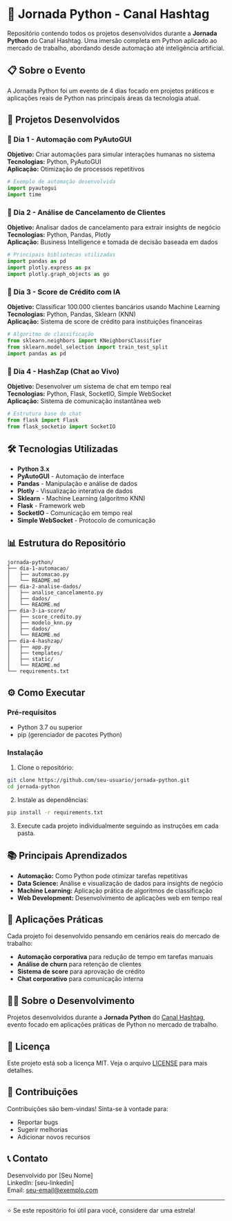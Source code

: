 # 🐍 Jornada Python - Canal Hashtag

Repositório contendo todos os projetos desenvolvidos durante a **Jornada Python** do Canal Hashtag. Uma imersão completa em Python aplicado ao mercado de trabalho, abordando desde automação até inteligência artificial.

## 📋 Sobre o Evento

A Jornada Python foi um evento de 4 dias focado em projetos práticos e aplicações reais de Python nas principais áreas da tecnologia atual.

## 🚀 Projetos Desenvolvidos

### 📁 Dia 1 - Automação com PyAutoGUI
**Objetivo:** Criar automações para simular interações humanas no sistema  
**Tecnologias:** Python, PyAutoGUI  
**Aplicação:** Otimização de processos repetitivos  

```python
# Exemplo de automação desenvolvida
import pyautogui
import time
```

### 📁 Dia 2 - Análise de Cancelamento de Clientes
**Objetivo:** Analisar dados de cancelamento para extrair insights de negócio  
**Tecnologias:** Python, Pandas, Plotly  
**Aplicação:** Business Intelligence e tomada de decisão baseada em dados  

```python
# Principais bibliotecas utilizadas
import pandas as pd
import plotly.express as px
import plotly.graph_objects as go
```

### 📁 Dia 3 - Score de Crédito com IA
**Objetivo:** Classificar 100.000 clientes bancários usando Machine Learning  
**Tecnologias:** Python, Pandas, Sklearn (KNN)  
**Aplicação:** Sistema de score de crédito para instituições financeiras  

```python
# Algoritmo de classificação
from sklearn.neighbors import KNeighborsClassifier
from sklearn.model_selection import train_test_split
import pandas as pd
```

### 📁 Dia 4 - HashZap (Chat ao Vivo)
**Objetivo:** Desenvolver um sistema de chat em tempo real  
**Tecnologias:** Python, Flask, SocketIO, Simple WebSocket  
**Aplicação:** Sistema de comunicação instantânea web  

```python
# Estrutura base do chat
from flask import Flask
from flask_socketio import SocketIO
```

## 🛠️ Tecnologias Utilizadas

- **Python 3.x**
- **PyAutoGUI** - Automação de interface
- **Pandas** - Manipulação e análise de dados
- **Plotly** - Visualização interativa de dados
- **Sklearn** - Machine Learning (algoritmo KNN)
- **Flask** - Framework web
- **SocketIO** - Comunicação em tempo real
- **Simple WebSocket** - Protocolo de comunicação

## 📊 Estrutura do Repositório

```
jornada-python/
├── dia-1-automacao/
│   ├── automacao.py
│   └── README.md
├── dia-2-analise-dados/
│   ├── analise_cancelamento.py
│   ├── dados/
│   └── README.md
├── dia-3-ia-score/
│   ├── score_credito.py
│   ├── modelo_knn.py
│   ├── dados/
│   └── README.md
├── dia-4-hashzap/
│   ├── app.py
│   ├── templates/
│   ├── static/
│   └── README.md
└── requirements.txt
```

## ⚙️ Como Executar

### Pré-requisitos
- Python 3.7 ou superior
- pip (gerenciador de pacotes Python)

### Instalação
1. Clone o repositório:
```bash
git clone https://github.com/seu-usuario/jornada-python.git
cd jornada-python
```

2. Instale as dependências:
```bash
pip install -r requirements.txt
```

3. Execute cada projeto individualmente seguindo as instruções em cada pasta.

## 📚 Principais Aprendizados

- **Automação:** Como Python pode otimizar tarefas repetitivas
- **Data Science:** Análise e visualização de dados para insights de negócio
- **Machine Learning:** Aplicação prática de algoritmos de classificação
- **Web Development:** Desenvolvimento de aplicações web em tempo real

## 🎯 Aplicações Práticas

Cada projeto foi desenvolvido pensando em cenários reais do mercado de trabalho:

- **Automação corporativa** para redução de tempo em tarefas manuais
- **Análise de churn** para retenção de clientes
- **Sistema de score** para aprovação de crédito
- **Chat corporativo** para comunicação interna

## 👨‍💻 Sobre o Desenvolvimento

Projetos desenvolvidos durante a **Jornada Python** do [Canal Hashtag](https://www.hashtagtreinamentos.com/), evento focado em aplicações práticas de Python no mercado de trabalho.

## 📝 Licença

Este projeto está sob a licença MIT. Veja o arquivo [LICENSE](LICENSE) para mais detalhes.

## 🤝 Contribuições

Contribuições são bem-vindas! Sinta-se à vontade para:
- Reportar bugs
- Sugerir melhorias
- Adicionar novos recursos

## 📞 Contato

Desenvolvido por [Seu Nome]  
LinkedIn: [seu-linkedin]  
Email: seu-email@exemplo.com

---

⭐ Se este repositório foi útil para você, considere dar uma estrela!
